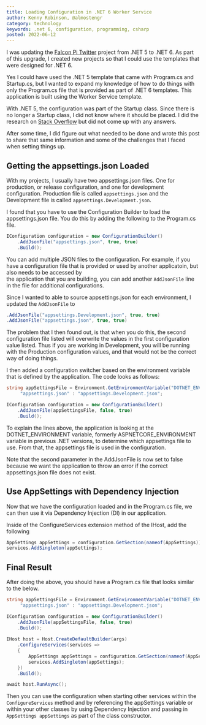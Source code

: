 ```yaml
---
title: Loading Configuration in .NET 6 Worker Service
author: Kenny Robinson, @almostengr
category: technology
keywords: .net 6, configuration, programming, csharp
posted: 2022-06-12
---
```


I was updating the [Falcon Pi Twitter](/projects/falcon-pi-twitter) project
from .NET 5 to .NET 6. As part of this upgrade, 
I created new projects so that I could use the templates that were designed for .NET 6. 

Yes I could have used the .NET 5 template that came with Program.cs and Startup.cs, 
but I wanted to 
expand my knowledge of how to do things with only the Program.cs file that is provided 
as part of .NET 6 templates. This application is built using the Worker Service template.

With .NET 5, the configuration was part of the Startup class. Since there is no longer a
Startup class, I did not know where it should be placed. I did the research on 
<a href="https://stackoverflow.com/users/12875554/almostengr" target="_blank">Stack Overflow</a>
but did not come up with any answers.

After some time, I did figure out what needed to be done and wrote this post to share 
that same information and some of the challenges that I faced when setting things up. 

## Getting the appsettings.json Loaded

With my projects, I usually have two appsettings.json files. One for production, or release
configuration, and one for development configuration. Production file is called 
```appsettings.json``` and the Development file is called ```appsettings.Development.json```. 

I found that you have to use the Configuration Builder to load the appsettings.json file. 
You do this by adding the following to the Program.cs file. 

```csharp
IConfiguration configuration = new ConfigurationBuilder()
    .AddJsonFile("appsettings.json", true, true)
    .Build();
```

You can add multiple JSON files to the configuration. For example, if you have a configuration 
file that is provided or used by another applicatoin, but also needs to be accessed by  
the application that you are building,
you can add another ```AddJsonFile``` line in the file for additional configurations.

Since I wanted to able to source appsettings.json for each environment, I updated the
``` AddJsonFile ``` to 

```csharp
.AddJsonFile("appsettings.Development.json", true, true)
.AddJsonFile("appsettings.json", true, true)
```

The problem that I then found out, is that when you do this, the second configuration file 
listed will overwrite the values in the first configuration value listed. Thus if you are working 
in Development, you will be running with the Production configuration values, and that would 
not be the correct way of doing things.

I then added a configuration switcher based on the environment variable that is defined by 
the application. The code looks as follows: 

```csharp
string appSettingsFile = Environment.GetEnvironmentVariable("DOTNET_ENVIRONMENT") == "Production" ?
     "appsettings.json" : "appsettings.Development.json";

IConfiguration configuration = new ConfigurationBuilder()
    .AddJsonFile(appSettingsFile, false, true)
    .Build();
```

To explain the lines above, the application is looking at the DOTNET_ENVIRONMENT variable, 
formerly ASPNETCORE_ENVIRONMENT variable in previous .NET versions, 
to determine which appsettings file to use. From that, the 
appsettings file is used in the configuration.

Note that the second parameter in the AddJsonFile is now set to false because we want the application
to throw an error if the correct appsettings.json file does not exist.

## Use AppSettings with Dependency Injection

Now that we have the configuration loaded and in the Program.cs file, we can then use it via 
Dependency Injection (DI) in our application.

Inside of the ConfigureServices extension method of the IHost, add the following 

```csharp
AppSettings appSettings = configuration.GetSection(nameof(AppSettings)).Get<AppSettings>();
services.AddSingleton(appSettings);
```

## Final Result

After doing the above, you should have a Program.cs file that looks similar to the below.

```csharp
string appSettingsFile = Environment.GetEnvironmentVariable("DOTNET_ENVIRONMENT") == "Production" ?
     "appsettings.json" : "appsettings.Development.json";

IConfiguration configuration = new ConfigurationBuilder()
    .AddJsonFile(appSettingsFile, false, true)
    .Build();
    
IHost host = Host.CreateDefaultBuilder(args)
    .ConfigureServices(services =>
    {
        AppSettings appSettings = configuration.GetSection(nameof(AppSettings)).Get<AppSettings>();
        services.AddSingleton(appSettings);
    })
    .Build();

await host.RunAsync();
```

Then you can use the configuration when starting other services within the ```ConfigureServices```
method and by referencing the appSettings variable 
or within your other classes by using Dependency Injection and passing in 
```AppSettings appSettings``` as part of the class constructor.

